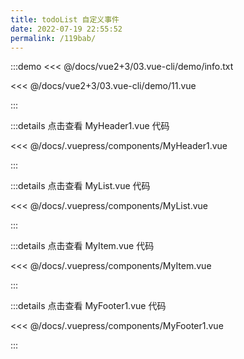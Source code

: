```yaml
---
title: todoList 自定义事件
date: 2022-07-19 22:55:52
permalink: /119bab/
---
```


:::demo <<< @/docs/vue2+3/03.vue-cli/demo/info.txt

<<< @/docs/vue2+3/03.vue-cli/demo/11.vue

:::

:::details 点击查看 MyHeader1.vue 代码

<<< @/docs/.vuepress/components/MyHeader1.vue

:::

:::details 点击查看 MyList.vue 代码

<<< @/docs/.vuepress/components/MyList.vue

:::

:::details 点击查看 MyItem.vue 代码

<<< @/docs/.vuepress/components/MyItem.vue

:::

:::details 点击查看 MyFooter1.vue 代码

<<< @/docs/.vuepress/components/MyFooter1.vue

:::
